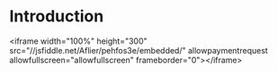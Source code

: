 # Introduction

&lt;iframe width="100%" height="300" src="//jsfiddle.net/Aflier/pehfos3e/embedded/" allowpaymentrequest allowfullscreen="allowfullscreen" frameborder="0"&gt;&lt;/iframe&gt;

